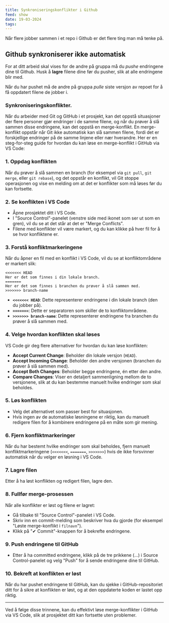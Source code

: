 ```yaml
---
title: Synkroniseringskonflikter i Github
feed: show
date: 19-03-2024
tags:
---
```


Når flere jobber sammen i et repo i Github er det flere ting man må tenke på.

## Github synkroniserer ikke automatisk
For at ditt arbeid skal vises for de andre på gruppa må du *pushe* endringene dine til Github. Husk å **lagre** filene dine før du pusher, slik at alle endringene blir med.

Når du har pushet må de andre på gruppa *pulle* siste versjon av repoet for å få oppdatert filene de jobber i.

### Synkroniseringskonflikter.

Når du arbeider med Git og GitHub i et prosjekt, kan det oppstå situasjoner der flere personer gjør endringer i de samme filene, og når du prøver å slå sammen disse endringene, kan det oppstå en merge-konflikt. En merge-konflikt oppstår når Git ikke automatisk kan slå sammen filene, fordi det er forskjellige endringer på de samme linjene eller nær hverandre. Her er en steg-for-steg guide for hvordan du kan løse en merge-konflikt i GitHub via VS Code:

### 1. Oppdag konflikten
Når du prøver å slå sammen en branch (for eksempel via `git pull`, `git merge`, eller `git rebase`), og det oppstår en konflikt, vil Git stoppe operasjonen og vise en melding om at det er konflikter som må løses før du kan fortsette.

### 2. Se konflikten i VS Code
- Åpne prosjektet ditt i VS Code.
- I "Source Control"-panelet (venstre side med ikonet som ser ut som en gren), vil du se at det står at det er "Merge Conflicts".
- Filene med konflikter vil være markert, og du kan klikke på hver fil for å se hvor konfliktene er.

### 3. Forstå konfliktmarkeringene
Når du åpner en fil med en konflikt i VS Code, vil du se at konfliktområdene er markert slik:

```plaintext
<<<<<<< HEAD
Her er det som finnes i din lokale branch.
=======
Her er det som finnes i branchen du prøver å slå sammen med.
>>>>>>> branch-name
```

- **`<<<<<<< HEAD`**: Dette representerer endringene i din lokale branch (den du jobber på).
- **`=======`**: Dette er separatoren som skiller de to konfliktområdene.
- **`>>>>>>> branch-name`**: Dette representerer endringene fra branchen du prøver å slå sammen med.

### 4. Velge hvordan konflikten skal løses
VS Code gir deg flere alternativer for hvordan du kan løse konflikten:

- **Accept Current Change**: Beholder din lokale versjon (`HEAD`).
- **Accept Incoming Change**: Beholder den andre versjonen (branchen du prøver å slå sammen med).
- **Accept Both Changes**: Beholder begge endringene, én etter den andre.
- **Compare Changes**: Viser en detaljert sammenligning mellom de to versjonene, slik at du kan bestemme manuelt hvilke endringer som skal beholdes.

### 5. Løs konflikten
- Velg det alternativet som passer best for situasjonen.
- Hvis ingen av de automatiske løsningene er riktig, kan du manuelt redigere filen for å kombinere endringene på en måte som gir mening.

### 6. Fjern konfliktmarkeringer
Når du har bestemt hvilke endringer som skal beholdes, fjern manuelt konfliktmarkeringene (`<<<<<<<`, `=======`, `>>>>>>>`) hvis de ikke forsvinner automatisk når du velger en løsning i VS Code.

### 7. Lagre filen
Etter å ha løst konflikten og redigert filen, lagre den.

### 8. Fullfør merge-prosessen
Når alle konflikter er løst og filene er lagret:
- Gå tilbake til "Source Control"-panelet i VS Code.
- Skriv inn en commit-melding som beskriver hva du gjorde (for eksempel "Løste merge-konflikt i `filnavn`").
- Klikk på "✔ Commit"-knappen for å bekrefte endringene.

### 9. Push endringene til GitHub
- Etter å ha committed endringene, klikk på de tre prikkene (...) i Source Control-panelet og velg "Push" for å sende endringene dine til GitHub.

### 10. Bekreft at konflikten er løst
Når du har pushet endringene til GitHub, kan du sjekke i GitHub-repositoriet ditt for å sikre at konflikten er løst, og at den oppdaterte koden er lastet opp riktig.

---

Ved å følge disse trinnene, kan du effektivt løse merge-konflikter i GitHub via VS Code, slik at prosjektet ditt kan fortsette uten problemer.